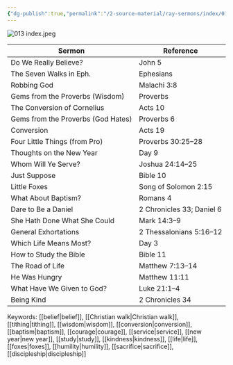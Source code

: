 ```yaml
---
{"dg-publish":true,"permalink":"/2-source-material/ray-sermons/index/013-nov-1960-feb-1961/"}
---
```


![013 index.jpeg](/img/user/2%20Source%20Material/Ray%20Sermons/Scans/013%20index.jpeg)

| Sermon                                | Reference                     |
|---------------------------------------|-------------------------------|
| Do We Really Believe?                 | John 5                        |
| The Seven Walks in Eph.               | Ephesians                     |
| Robbing God                           | Malachi 3:8                   |
| Gems from the Proverbs (Wisdom)       | Proverbs                      |
| The Conversion of Cornelius           | Acts 10                       |
| Gems from the Proverbs (God Hates)    | Proverbs 6                    |
| Conversion                            | Acts 19                       |
| Four Little Things (from Pro)         | Proverbs 30:25–28             |
| Thoughts on the New Year              | Day 9                         |
| Whom Will Ye Serve?                   | Joshua 24:14–25               |
| Just Suppose                          | Bible 10                      |
| Little Foxes                          | Song of Solomon 2:15          |
| What About Baptism?                   | Romans 4                      |
| Dare to Be a Daniel                   | 2 Chronicles 33; Daniel 6     |
| She Hath Done What She Could          | Mark 14:3–9                   |
| General Exhortations                  | 2 Thessalonians 5:16–12       |
| Which Life Means Most?                | Day 3                         |
| How to Study the Bible                | Bible 11                      |
| The Road of Life                      | Matthew 7:13–14               |
| He Was Hungry                         | Matthew 11:11                 |
| What Have We Given to God?            | Luke 21:1–4                   |
| Being Kind                            | 2 Chronicles 34               |

Keywords: [[belief\|belief]], [[Christian walk\|Christian walk]], [[tithing\|tithing]], [[wisdom\|wisdom]], [[conversion\|conversion]], [[baptism\|baptism]], [[courage\|courage]], [[service\|service]], [[new year\|new year]], [[study\|study]], [[kindness\|kindness]], [[life\|life]], [[foxes\|foxes]], [[humility\|humility]], [[sacrifice\|sacrifice]], [[discipleship\|discipleship]]